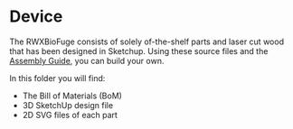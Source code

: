 Device
======

The RWXBioFuge consists of solely of-the-shelf parts and laser cut wood that has been designed in Sketchup. Using these source files and the [Assembly Guide][1], you can build your own.

In this folder you will find:

- The Bill of Materials (BoM)
- 3D SketchUp design file
- 2D SVG files of each part

[1]: https://github.com/PieterVanBoheemen/RWXBioFuge/blob/master/Docs/Assembly/
